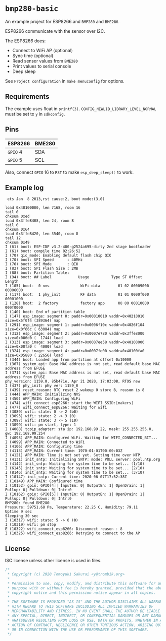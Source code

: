 # `bmp280-basic`

An example project for ESP8266 and `BMP280` and `BME280`.

ESP8266 communicate with the sensor over I2C.

The ESP8266 does:

- Connect to WiFi AP (optional)
- Sync time (optional)
- Read sensor values from `BME280`
- Print values to serial console
- Deep sleep

See `Project configuration` in `make menuconfig` for options.

## Requirements

The example uses float in `printf(3)`. `CONFIG_NEWLIB_LIBRARY_LEVEL_NORMAL`
must be set to `y` in `sdkconfig`.

## Pins

| ESP8266   | BME280 |
|-----------|--------|
| `GPIO` 4  | SDA    |
| `GPIO` 5  | SCL    |

Also, connect `GPIO` 16 to `RST` to make `esp_deep_sleep()` to work.

## Example log

```console
 ets Jan  8 2013,rst cause:2, boot mode:(3,0)

load 0x40100000, len 7168, room 16
tail 0
chksum 0xed
load 0x3ffe8408, len 24, room 8
tail 0
chksum 0x64
load 0x3ffe8420, len 3540, room 8
tail 12
chksum 0x49
I (61) boot: ESP-IDF v3.2-480-g2524a695-dirty 2nd stage bootloader
I (61) boot: compile time 02:26:52
I (70) qio_mode: Enabling default flash chip QIO
I (70) boot: SPI Speed      : 40MHz
I (76) boot: SPI Mode       : QIO
I (82) boot: SPI Flash Size : 2MB
I (88) boot: Partition Table:
I (94) boot: ## Label            Usage          Type ST Offset   Length
I (105) boot:  0 nvs              WiFi data        01 02 00009000 00006000
I (117) boot:  1 phy_init         RF data          01 01 0000f000 00001000
I (128) boot:  2 factory          factory app      00 00 00010000 000f0000
I (140) boot: End of partition table
I (147) esp_image: segment 0: paddr=0x00010010 vaddr=0x40210010 size=0x5f0f4 (389364) map
I (291) esp_image: segment 1: paddr=0x0006f10c vaddr=0x4026f104 size=0x0f66c ( 63084) map
I (312) esp_image: segment 2: paddr=0x0007e780 vaddr=0x3ffe8000 size=0x006d0 (  1744) load
I (313) esp_image: segment 3: paddr=0x0007ee58 vaddr=0x40100000 size=0x00fa0 (  4000) load
I (324) esp_image: segment 4: paddr=0x0007fe00 vaddr=0x40100fa0 size=0x05880 ( 22656) load
I (344) boot: Loaded app from partition at offset 0x10000
I (367) system_api: Base MAC address is not set, read default base MAC address from EFUSE
I (371) system_api: Base MAC address is not set, read default base MAC address from EFUSE
phy_version: 1159.0, 85b471e, Apr 21 2020, 17:03:08, RTOS new
I (437) phy_init: phy ver: 1159_0
I (439) reset_reason: RTC reset 2 wakeup 0 store 8, reason is 8
I (444) APP_MAIN: Initializing NVS
I (450) APP_MAIN: Configuring WiFi
I (474) wifi_connect_esp8266: start the WIFI SSID:[makers]
I (477) wifi_connect_esp8266: Waiting for wifi
I (3089) wifi: state: 0 -> 2 (b0)
I (3093) wifi: state: 2 -> 3 (0)
I (3097) wifi: state: 3 -> 5 (10)
I (3099) wifi: pm start, type: 1
I (4088) tcpip_adapter: sta ip: 192.168.99.22, mask: 255.255.255.0, gw: 192.168.99.254
I (4093) APP_MAIN: Configured WiFi. Waiting for WIFI_CONNECTED_BIT...
I (4099) APP_MAIN: Connected to WiFi
I (4106) APP_MAIN: Configuring time
I (4113) APP_MAIN: Current time: 1970-01-01T00:00:03Z
I (4121) APP_MAIN: Time is not set yet. Setting time over NTP
I (4131) init_sntp: Initializing SNTP: mode: POLL server: pool.ntp.org
I (4142) init_sntp: Waiting for system time to be set... (1/10)
I (6145) init_sntp: Waiting for system time to be set... (2/10)
I (8146) init_sntp: Waiting for system time to be set... (3/10)
I (10147) init_sntp: Current time: 2020-06-07T17:52:38Z
I (10149) APP_MAIN: Configured time
I (10152) gpio: GPIO[4]| InputEn: 0| OutputEn: 1| OpenDrain: 1| Pullup: 0| Pulldown: 0| Intr:0
I (10162) gpio: GPIO[5]| InputEn: 0| OutputEn: 1| OpenDrain: 1| Pullup: 0| Pulldown: 0| Intr:0
BMP280: found BME280
Pressure: 59751.68 Pa, Temperature: 22.25 C, Humidity: 79.11
Uptime 9 sec
Sleeping 30 sec
I (10317) wifi: state: 5 -> 0 (0)
I (10319) wifi: pm stop
E (10322) wifi_connect_esp8266: Disconnect reason : 8
I (10325) wifi_connect_esp8266: Retrying to connect to the AP
```
## License

ISC license unless other license is used in files.

```c
/*
 * Copyright (c) 2020 Tomoyuki Sakurai <y@trombik.org>
 *
 * Permission to use, copy, modify, and distribute this software for any
 * purpose with or without fee is hereby granted, provided that the above
 * copyright notice and this permission notice appear in all copies.
 *
 * THE SOFTWARE IS PROVIDED "AS IS" AND THE AUTHOR DISCLAIMS ALL WARRANTIES
 * WITH REGARD TO THIS SOFTWARE INCLUDING ALL IMPLIED WARRANTIES OF
 * MERCHANTABILITY AND FITNESS. IN NO EVENT SHALL THE AUTHOR BE LIABLE FOR
 * ANY SPECIAL, DIRECT, INDIRECT, OR CONSEQUENTIAL DAMAGES OR ANY DAMAGES
 * WHATSOEVER RESULTING FROM LOSS OF USE, DATA OR PROFITS, WHETHER IN AN
 * ACTION OF CONTRACT, NEGLIGENCE OR OTHER TORTIOUS ACTION, ARISING OUT OF
 * OR IN CONNECTION WITH THE USE OR PERFORMANCE OF THIS SOFTWARE.
 */
```
